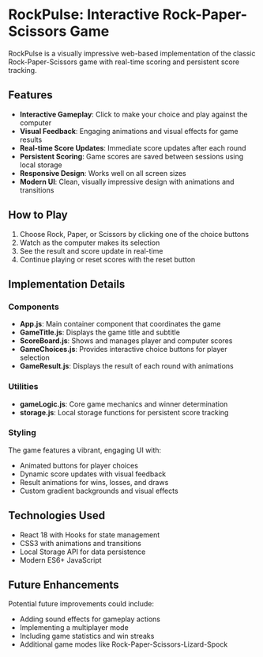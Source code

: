 # RockPulse: Interactive Rock-Paper-Scissors Game

RockPulse is a visually impressive web-based implementation of the classic Rock-Paper-Scissors game with real-time scoring and persistent score tracking.

## Features

- **Interactive Gameplay**: Click to make your choice and play against the computer
- **Visual Feedback**: Engaging animations and visual effects for game results
- **Real-time Score Updates**: Immediate score updates after each round
- **Persistent Scoring**: Game scores are saved between sessions using local storage
- **Responsive Design**: Works well on all screen sizes
- **Modern UI**: Clean, visually impressive design with animations and transitions

## How to Play

1. Choose Rock, Paper, or Scissors by clicking one of the choice buttons
2. Watch as the computer makes its selection
3. See the result and score update in real-time
4. Continue playing or reset scores with the reset button

## Implementation Details

### Components

- **App.js**: Main container component that coordinates the game
- **GameTitle.js**: Displays the game title and subtitle
- **ScoreBoard.js**: Shows and manages player and computer scores
- **GameChoices.js**: Provides interactive choice buttons for player selection
- **GameResult.js**: Displays the result of each round with animations

### Utilities

- **gameLogic.js**: Core game mechanics and winner determination
- **storage.js**: Local storage functions for persistent score tracking

### Styling

The game features a vibrant, engaging UI with:
- Animated buttons for player choices
- Dynamic score updates with visual feedback
- Result animations for wins, losses, and draws
- Custom gradient backgrounds and visual effects

## Technologies Used

- React 18 with Hooks for state management
- CSS3 with animations and transitions
- Local Storage API for data persistence
- Modern ES6+ JavaScript

## Future Enhancements

Potential future improvements could include:
- Adding sound effects for gameplay actions
- Implementing a multiplayer mode
- Including game statistics and win streaks
- Additional game modes like Rock-Paper-Scissors-Lizard-Spock
